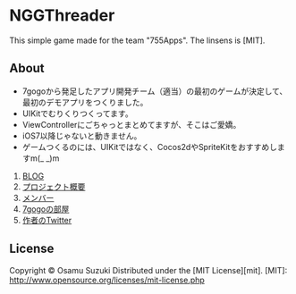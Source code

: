 NGGThreader
============

This simple game made for the team "755Apps". The linsens is [MIT].

About
---------
* 7gogoから発足したアプリ開発チーム（適当）の最初のゲームが決定して、最初のデモアプリをつくりました。
* UIKitでむりくりつくってます。
* ViewControllerにごちゃっとまとめてますが、そこはご愛嬌。
* iOS7以降じゃないと動きません。
* ゲームつくるのには、UIKitではなく、Cocos2dやSpriteKitをおすすめしますm(_ _)m

1. [BLOG](http://755apps.blogspot.jp/ "ブログ")
2. [プロジェクト概要](http://755apps.blogspot.jp/p/blog-page.html "プロジェクト概要")
3. [メンバー](http://755apps.blogspot.jp/p/blog-page_24.html "メンバー表")
4. [7gogoの部屋](http://7gogo.jp/lp/k5_WiBKUsf1WkVIvojdMdG== "7gogoの部屋")
5. [作者のTwitter](https://twitter.com/s_0samu "Twitter")

License
----------
Copyright &copy; Osamu Suzuki
Distributed under the [MIT License][mit].
[MIT]: http://www.opensource.org/licenses/mit-license.php
